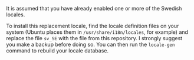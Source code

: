 It is assumed that you have already enabled one or more of the Swedish locales.

To install this replacement locale, find the locale definition files on your system (Ubuntu places them in `/usr/share/i18n/locales`, for example) and replace the file `sv_SE` with the file from this repository.
I strongly suggest you make a backup before doing so. You can then run the `locale-gen` command to rebuild your locale database.
